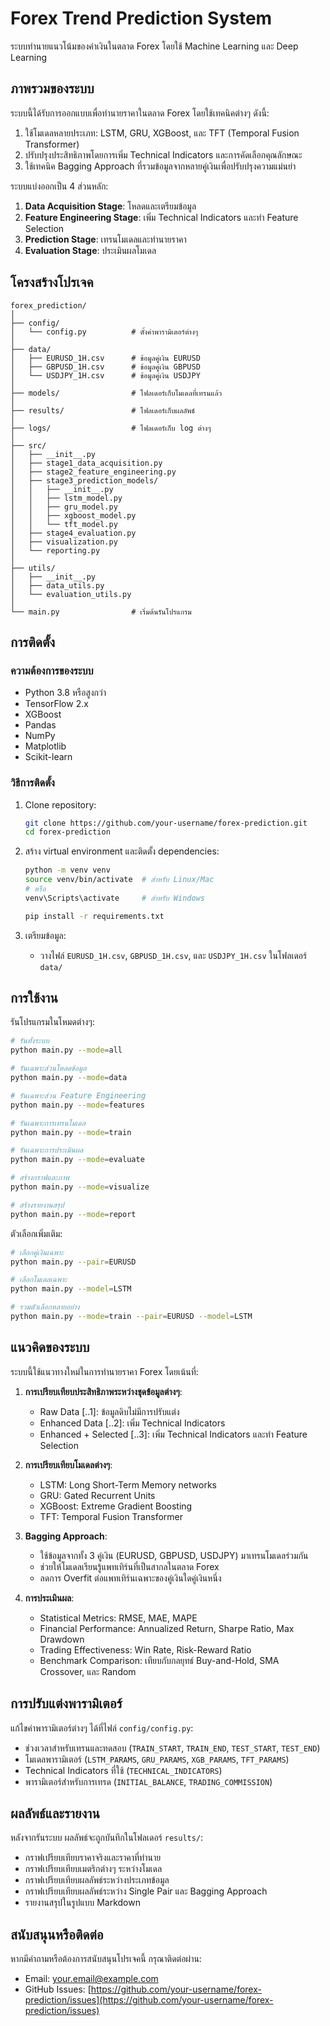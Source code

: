 # Forex Trend Prediction System

ระบบทำนายแนวโน้มของค่าเงินในตลาด Forex โดยใช้ Machine Learning และ Deep Learning

## ภาพรวมของระบบ

ระบบนี้ได้รับการออกแบบเพื่อทำนายราคาในตลาด Forex โดยใช้เทคนิคต่างๆ ดังนี้:

1. ใช้โมเดลหลายประเภท: LSTM, GRU, XGBoost, และ TFT (Temporal Fusion Transformer)
2. ปรับปรุงประสิทธิภาพโดยการเพิ่ม Technical Indicators และการคัดเลือกคุณลักษณะ
3. ใช้เทคนิค Bagging Approach ที่รวมข้อมูลจากหลายคู่เงินเพื่อปรับปรุงความแม่นยำ

ระบบแบ่งออกเป็น 4 ส่วนหลัก:

1. **Data Acquisition Stage**: โหลดและเตรียมข้อมูล
2. **Feature Engineering Stage**: เพิ่ม Technical Indicators และทำ Feature Selection
3. **Prediction Stage**: เทรนโมเดลและทำนายราคา
4. **Evaluation Stage**: ประเมินผลโมเดล

## โครงสร้างโปรเจค

```
forex_prediction/
│
├── config/
│   └── config.py          # ตั้งค่าพารามิเตอร์ต่างๆ
│
├── data/
│   ├── EURUSD_1H.csv      # ข้อมูลคู่เงิน EURUSD
│   ├── GBPUSD_1H.csv      # ข้อมูลคู่เงิน GBPUSD
│   └── USDJPY_1H.csv      # ข้อมูลคู่เงิน USDJPY
│
├── models/                # โฟลเดอร์เก็บโมเดลที่เทรนแล้ว
│
├── results/               # โฟลเดอร์เก็บผลลัพธ์
│
├── logs/                  # โฟลเดอร์เก็บ log ต่างๆ
│
├── src/
│   ├── __init__.py
│   ├── stage1_data_acquisition.py
│   ├── stage2_feature_engineering.py
│   ├── stage3_prediction_models/
│   │   ├── __init__.py
│   │   ├── lstm_model.py
│   │   ├── gru_model.py
│   │   ├── xgboost_model.py
│   │   └── tft_model.py
│   ├── stage4_evaluation.py
│   ├── visualization.py
│   └── reporting.py
│
├── utils/
│   ├── __init__.py
│   ├── data_utils.py
│   └── evaluation_utils.py
│
└── main.py                # เริ่มต้นรันโปรแกรม
```

## การติดตั้ง

### ความต้องการของระบบ

- Python 3.8 หรือสูงกว่า
- TensorFlow 2.x
- XGBoost
- Pandas
- NumPy
- Matplotlib
- Scikit-learn

### วิธีการติดตั้ง

1. Clone repository:
   ```bash
   git clone https://github.com/your-username/forex-prediction.git
   cd forex-prediction
   ```

2. สร้าง virtual environment และติดตั้ง dependencies:
   ```bash
   python -m venv venv
   source venv/bin/activate  # สำหรับ Linux/Mac
   # หรือ
   venv\Scripts\activate     # สำหรับ Windows
   
   pip install -r requirements.txt
   ```

3. เตรียมข้อมูล:
   - วางไฟล์ `EURUSD_1H.csv`, `GBPUSD_1H.csv`, และ `USDJPY_1H.csv` ในโฟลเดอร์ `data/`

## การใช้งาน

รันโปรแกรมในโหมดต่างๆ:

```bash
# รันทั้งระบบ
python main.py --mode=all

# รันเฉพาะส่วนโหลดข้อมูล
python main.py --mode=data

# รันเฉพาะส่วน Feature Engineering
python main.py --mode=features

# รันเฉพาะการเทรนโมเดล
python main.py --mode=train

# รันเฉพาะการประเมินผล
python main.py --mode=evaluate

# สร้างกราฟและภาพ
python main.py --mode=visualize

# สร้างรายงานสรุป
python main.py --mode=report
```

ตัวเลือกเพิ่มเติม:

```bash
# เลือกคู่เงินเฉพาะ
python main.py --pair=EURUSD

# เลือกโมเดลเฉพาะ
python main.py --model=LSTM

# รวมตัวเลือกหลายอย่าง
python main.py --mode=train --pair=EURUSD --model=LSTM
```

## แนวคิดของระบบ

ระบบนี้ใช้แนวทางใหม่ในการทำนายราคา Forex โดยเน้นที่:

1. **การเปรียบเทียบประสิทธิภาพระหว่างชุดข้อมูลต่างๆ**:
   - Raw Data [..1]: ข้อมูลดิบไม่มีการปรับแต่ง
   - Enhanced Data [..2]: เพิ่ม Technical Indicators
   - Enhanced + Selected [..3]: เพิ่ม Technical Indicators และทำ Feature Selection

2. **การเปรียบเทียบโมเดลต่างๆ**:
   - LSTM: Long Short-Term Memory networks
   - GRU: Gated Recurrent Units
   - XGBoost: Extreme Gradient Boosting
   - TFT: Temporal Fusion Transformer

3. **Bagging Approach**:
   - ใช้ข้อมูลจากทั้ง 3 คู่เงิน (EURUSD, GBPUSD, USDJPY) มาเทรนโมเดลร่วมกัน
   - ช่วยให้โมเดลเรียนรู้แพทเทิร์นที่เป็นสากลในตลาด Forex
   - ลดการ Overfit ต่อแพทเทิร์นเฉพาะของคู่เงินใดคู่เงินหนึ่ง

4. **การประเมินผล**:
   - Statistical Metrics: RMSE, MAE, MAPE
   - Financial Performance: Annualized Return, Sharpe Ratio, Max Drawdown
   - Trading Effectiveness: Win Rate, Risk-Reward Ratio
   - Benchmark Comparison: เทียบกับกลยุทธ์ Buy-and-Hold, SMA Crossover, และ Random

## การปรับแต่งพารามิเตอร์

แก้ไขค่าพารามิเตอร์ต่างๆ ได้ที่ไฟล์ `config/config.py`:

- ช่วงเวลาสำหรับเทรนและทดสอบ (`TRAIN_START`, `TRAIN_END`, `TEST_START`, `TEST_END`)
- โมเดลพารามิเตอร์ (`LSTM_PARAMS`, `GRU_PARAMS`, `XGB_PARAMS`, `TFT_PARAMS`)
- Technical Indicators ที่ใช้ (`TECHNICAL_INDICATORS`)
- พารามิเตอร์สำหรับการเทรด (`INITIAL_BALANCE`, `TRADING_COMMISSION`)

## ผลลัพธ์และรายงาน

หลังจากรันระบบ ผลลัพธ์จะถูกบันทึกในโฟลเดอร์ `results/`:

- กราฟเปรียบเทียบราคาจริงและราคาที่ทำนาย
- กราฟเปรียบเทียบเมตริกต่างๆ ระหว่างโมเดล
- กราฟเปรียบเทียบผลลัพธ์ระหว่างประเภทข้อมูล
- กราฟเปรียบเทียบผลลัพธ์ระหว่าง Single Pair และ Bagging Approach
- รายงานสรุปในรูปแบบ Markdown

## สนับสนุนหรือติดต่อ

หากมีคำถามหรือต้องการสนับสนุนโปรเจคนี้ กรุณาติดต่อผ่าน:
- Email: your.email@example.com
- GitHub Issues: [https://github.com/your-username/forex-prediction/issues](https://github.com/your-username/forex-prediction/issues)